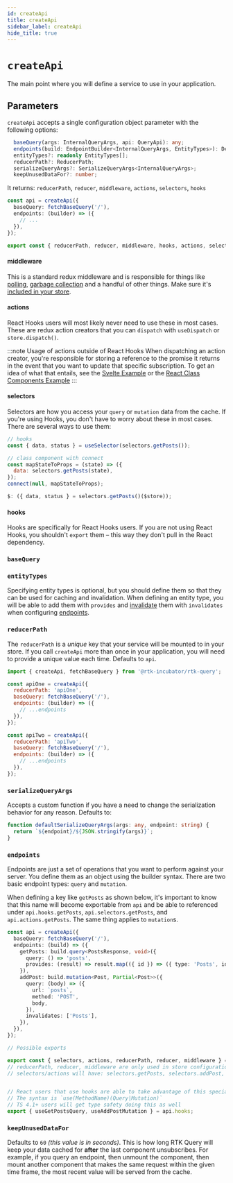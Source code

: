 ```yaml
---
id: createApi
title: createApi
sidebar_label: createApi
hide_title: true
---
```


# `createApi`

The main point where you will define a service to use in your application.

## Parameters

`createApi` accepts a single configuration object parameter with the following options:

```ts no-transpile
  baseQuery(args: InternalQueryArgs, api: QueryApi): any;
  endpoints(build: EndpointBuilder<InternalQueryArgs, EntityTypes>): Definitions;
  entityTypes?: readonly EntityTypes[];
  reducerPath?: ReducerPath;
  serializeQueryArgs?: SerializeQueryArgs<InternalQueryArgs>;
  keepUnusedDataFor?: number;
```

It returns: `reducerPath`, `reducer`, `middleware`, `actions`, `selectors`, `hooks`

```ts
const api = createApi({
  baseQuery: fetchBaseQuery('/'),
  endpoints: (builder) => ({
    // ...
  }),
});

export const { reducerPath, reducer, middleware, hooks, actions, selectors } = api;
```

#### middleware

This is a standard redux middleware and is responsible for things like [polling](../concepts/polling), [garbage collection](#keepunuseddatafor) and a handful of other things. Make sure it's [included in your store](../introduction/quick-start#add-the-service-to-your-store).

#### actions

React Hooks users will most likely never need to use these in most cases. These are redux action creators that you can `dispatch` with `useDispatch` or `store.dispatch()`.

:::note Usage of actions outside of React Hooks
When dispatching an action creator, you're responsible for storing a reference to the promise it returns in the event that you want to update that specific subscription. To get an idea of what that entails, see the [Svelte Example](../examples/svelte) or the [React Class Components Example](../examples/react-class-components)
:::

#### selectors

Selectors are how you access your `query` or `mutation` data from the cache. If you're using Hooks, you don't have to worry about these in most cases. There are several ways to use them:

```js title="React
// hooks
const { data, status } = useSelector(selectors.getPosts());

// class component with connect
const mapStateToProps = (state) => ({
  data: selectors.getPosts(state),
});
connect(null, mapStateToProps);
```

```js title="Svelte"
$: ({ data, status } = selectors.getPosts()($store));
```

#### hooks

Hooks are specifically for React Hooks users. If you are not using React Hooks, you shouldn't `export` them – this way they don't pull in the React dependency.

### `baseQuery`

### `entityTypes`

Specifying entity types is optional, but you should define them so that they can be used for caching and invalidation. When defining an entity type, you will be able to add them with `provides` and [invalidate](../concepts/mutations#advanced-mutations-with-revalidation) them with `invalidates` when configuring [endpoints](#endpoints).

### `reducerPath`

The `reducerPath` is a _unique_ key that your service will be mounted to in your store. If you call `createApi` more than once in your application, you will need to provide a unique value each time. Defaults to `api`.

```js title="apis.js"
import { createApi, fetchBaseQuery } from '@rtk-incubator/rtk-query';

const apiOne = createApi({
  reducerPath: 'apiOne',
  baseQuery: fetchBaseQuery('/'),
  endpoints: (builder) => ({
    // ...endpoints
  }),
});

const apiTwo = createApi({
  reducerPath: 'apiTwo',
  baseQuery: fetchBaseQuery('/'),
  endpoints: (builder) => ({
    // ...endpoints
  }),
});
```

### `serializeQueryArgs`

Accepts a custom function if you have a need to change the serialization behavior for any reason. Defaults to:

```ts no-compile
function defaultSerializeQueryArgs(args: any, endpoint: string) {
  return `${endpoint}/${JSON.stringify(args)}`;
}
```

### `endpoints`

Endpoints are just a set of operations that you want to perform against your server. You define them as an object using the builder syntax. There are two basic endpoint types: `query` and `mutation`.

When defining a key like `getPosts` as shown below, it's important to know that this name will become exportable from `api` and be able to referenced under `api.hooks.getPosts`, `api.selectors.getPosts`, and `api.actions.getPosts`. The same thing applies to `mutation`s.

```ts
const api = createApi({
  baseQuery: fetchBaseQuery('/'),
  endpoints: (build) => ({
    getPosts: build.query<PostsResponse, void>({
      query: () => 'posts',
      provides: (result) => result.map(({ id }) => ({ type: 'Posts', id })),
    }),
    addPost: build.mutation<Post, Partial<Post>>({
      query: (body) => ({
        url: `posts`,
        method: 'POST',
        body,
      }),
      invalidates: ['Posts'],
    }),
  }),
});

// Possible exports

export const { selectors, actions, reducerPath, reducer, middleware } = api;
// reducerPath, reducer, middleware are only used in store configuration
// selectors/actions will have: selectors.getPosts, selectors.addPost, actions.getPosts, actions.getPost


// React users that use hooks are able to take advantage of this special feature
// The syntax is `use(MethodName)(Query|Mutation)`
// TS 4.1+ users will get type safety doing this as well
export { useGetPostsQuery, useAddPostMutation } = api.hooks;
```

### `keepUnusedDataFor`

Defaults to `60` _(this value is in seconds)_. This is how long RTK Query will keep your data cached for **after** the last component unsubscribes. For example, if you query an endpoint, then unmount the component, then mount another component that makes the same request within the given time frame, the most recent value will be served from the cache.
